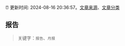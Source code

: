 :alarm_clock: 更新时间: 2024-08-16 20:36:57。[文章来源](/README.md)、[文章分类](/TAGS.md)

## 报告


> 关键字：`报告`、`月报`



